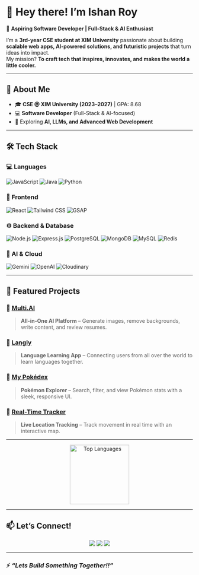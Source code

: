 # 👋 Hey there! I’m Ishan Roy

🚀 **Aspiring Software Developer | Full-Stack & AI Enthusiast**

I’m a **3rd-year CSE student at XIM University** passionate about building **scalable web apps, AI-powered solutions, and futuristic projects** that turn ideas into impact.  
My mission? **To craft tech that inspires, innovates, and makes the world a little cooler.**

---

## 🌟 About Me

- 🎓 **CSE @ XIM University (2023–2027)** | GPA: 8.68  
- 💻 **Software Developer** (Full-Stack & AI-focused)  
- 🧠 Exploring **AI, LLMs, and Advanced Web Development**  

---

## 🛠 Tech Stack

### 💻 Languages
![JavaScript](https://img.shields.io/badge/-JavaScript-F7DF1E?style=for-the-badge&logo=javascript&logoColor=000)
![Java](https://img.shields.io/badge/-Java-007396?style=for-the-badge&logo=java&logoColor=fff)
![Python](https://img.shields.io/badge/-Python-3776AB?style=for-the-badge&logo=python&logoColor=fff)

### 🎨 Frontend
![React](https://img.shields.io/badge/-React-61DAFB?style=for-the-badge&logo=react&logoColor=000)
![Tailwind CSS](https://img.shields.io/badge/-Tailwind_CSS-38B2AC?style=for-the-badge&logo=tailwind-css&logoColor=fff)
![GSAP](https://img.shields.io/badge/-GSAP-88CE02?style=for-the-badge&logo=greensock&logoColor=000)

### ⚙️ Backend & Database
![Node.js](https://img.shields.io/badge/-Node.js-339933?style=for-the-badge&logo=node.js&logoColor=fff)
![Express.js](https://img.shields.io/badge/-Express.js-000000?style=for-the-badge&logo=express&logoColor=fff)
![PostgreSQL](https://img.shields.io/badge/-PostgreSQL-4169E1?style=for-the-badge&logo=postgresql&logoColor=fff)
![MongoDB](https://img.shields.io/badge/-MongoDB-47A248?style=for-the-badge&logo=mongodb&logoColor=fff)
![MySQL](https://img.shields.io/badge/-MySQL-4479A1?style=for-the-badge&logo=mysql&logoColor=fff)
![Redis](https://img.shields.io/badge/-Redis-DC382D?style=for-the-badge&logo=redis&logoColor=fff)

### 🤖 AI & Cloud
![Gemini](https://img.shields.io/badge/-Gemini_AI-4285F4?style=for-the-badge&logo=google&logoColor=fff)
![OpenAI](https://img.shields.io/badge/-OpenAI-412991?style=for-the-badge&logo=openai&logoColor=fff)
![Cloudinary](https://img.shields.io/badge/-Cloudinary-3448C5?style=for-the-badge&logo=cloudinary&logoColor=fff)

---

## 🚀 Featured Projects

### 🔹 [Multi.AI](https://github.com/RADXIshan/pern-multiai)
> **All-in-One AI Platform** – Generate images, remove backgrounds, write content, and review resumes.

### 🔹 [Langly](https://github.com/RADXIshan/mern-langly)
> **Language Learning App** – Connecting users from all over the world to learn languages together.

### 🔹 [My Pokédex](https://github.com/RADXIshan/My-Pokedex)
> **Pokémon Explorer** – Search, filter, and view Pokémon stats with a sleek, responsive UI.

### 🔹 [Real-Time Tracker](https://github.com/RADXIshan/Real-Time-Tracker)
> **Live Location Tracking** – Track movement in real time with an interactive map.

---

<p align="center">
  <img src="https://github-readme-stats.vercel.app/api/top-langs/?username=RADXIshan&layout=compact&theme=tokyonight" alt="Top Languages" height="160"/>
</p>

---

## 📫 Let’s Connect!

<p align="center">
  <a href="https://www.linkedin.com/in/ishanroy-radx/"><img src="https://img.shields.io/badge/LinkedIn-0A66C2?style=for-the-badge&logo=linkedin&logoColor=fff"/></a>
  <a href="mailto:ishanroy3118107@gmail.com"><img src="https://img.shields.io/badge/Gmail-D14836?style=for-the-badge&logo=gmail&logoColor=fff"/></a>
  <a href="https://github.com/RADXIshan"><img src="https://img.shields.io/badge/GitHub-000000?style=for-the-badge&logo=github&logoColor=fff"/></a>
</p>

---

### ⚡ *“Lets Build Something Together!!”*
